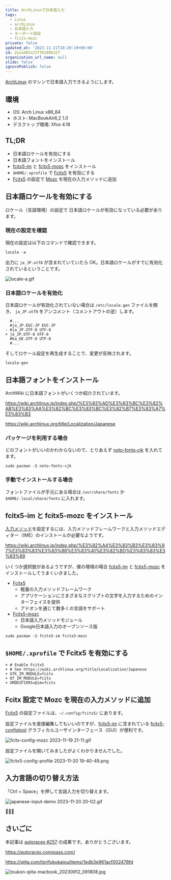 ```yaml
---
title: ArchLinuxで日本語入力
tags:
  - Linux
  - archLinux
  - 日本語入力
  - キーボード設定
  - fcitx-mozc
private: false
updated_at: '2023-11-21T10:20:19+09:00'
id: 2a1a485a72ff6289b32f
organization_url_name: null
slide: false
ignorePublish: false
---
```


[ArchLinux] のマシンで日本語入力できるようにします。


## 環境

- OS: Arch Linux x86_64
- ホスト: MacBookAir6,2 1.0
- デスクトップ環境: Xfce 4.18

## TL;DR

- 日本語ロケールを有効にする
- 日本語フォントをインストール
- [fcitx5-im] と [fcitx5-mozc] をインストール　
- `$HOME/.xprofile` で [Fcitx5] を有効にする
- [Fcitx5] の設定で [Mozc] を現在の入力メソッドに追加


## 日本語ロケールを有効にする

ロケール（言語環境）の設定で 日本語ロケールが有効になっている必要があります。

### 現在の設定を確認

現在の設定は以下のコマンドで確認できます。

```shell:terminal
locale -a
```

出力に `ja_JP.utf8` が含まれていていたら OK。日本語ロケールがすでに有効化されているということです。

![locale-a.gif](https://qiita-image-store.s3.ap-northeast-1.amazonaws.com/0/82804/f6443bc8-4c74-9e08-6c5f-ca0ace24f531.gif)

### 日本語ロケールを有効化

日本語ロケールが有効化されていない場合は `/etc/locale.gen` ファイルを開き、 `ja_JP.utf8` をアンコメント（コメントアウトの逆）します。

```diff_shell:/etc/locale.gen
  #...
  #ja_JP.EUC-JP EUC-JP
- #ja_JP.UTF-8 UTF-8
+ ja_JP.UTF-8 UTF-8
  #ka_GE.UTF-8 UTF-8
  #...
```

そしてロケール設定を再生成することで、変更が反映されます。

```shell:terminal
locale-gen
```

## 日本語フォントをインストール

ArchWiki に日本語フォントがいくつか紹介されています。


https://wiki.archlinux.jp/index.php/%E3%83%AD%E3%83%BC%E3%82%AB%E3%83%AA%E3%82%BC%E3%83%BC%E3%82%B7%E3%83%A7%E3%83%B3


https://wiki.archlinux.org/title/Localization/Japanese


### パッケージを利用する場合

どのフォントがいいのかわからないので、とりあえず [noto-fonts-cjk] を入れてます。

```shell:terminal
sudo pacman -S noto-fonts-cjk
```

### 手動でインストールする場合

フォントファイルが手元にある場合は `/usr/share/fonts` か `$HOME/.local/share/fonts` に入れます。

## fcitx5-im と fcitx5-mozc をインストール　

[入力メソッド]を設定するには、入力メソッドフレームワークと入力メソッドエディター（IME）のインストールが必要なようです。


https://wiki.archlinux.jp/index.php/%E3%82%A4%E3%83%B3%E3%83%97%E3%83%83%E3%83%88%E3%83%A1%E3%82%BD%E3%83%83%E3%83%89


いくつか選択肢があるようですが、僕の環境の場合 [fcitx5-im] と [fcitx5-mozc] をインストールしてうまくいきました。

- [Fcitx5]
  - 軽量の入力メソッドフレームワーク
  - アプリケーションにさまざまなスクリプトの文字を入力するためのインターフェイスを提供
  - アドオンを通じて数多くの言語をサポート
- [Fcitx5-mozc]
  - 日本語入力メソッドモジュール
  - Google日本語入力のオープンソース版

```shell:terminal
sudo pacman -S fcitx5-im fcitx5-mozc
```

## `$HOME/.xprofile` で Fcitx5 を有効にする

```diff_shell:$HOME/.xprofile
+ # Enable Fcitx5
+ # See https://wiki.archlinux.org/title/Localization/Japanese
+ GTK_IM_MODULE=fcitx
+ QT_IM_MODULE=fcitx
+ XMODIFIERS=@im=fcitx
```

## Fcitx 設定で Mozc を現在の入力メソッドに追加

[Fcitx5] の設定ファイルは、`~/.config/fcitx5/` にあります。

設定ファイルを直接編集してもいいのですが、[fcitx5-im] に含まれている [fcitx5-configtool] グラフィカルユーザインターフェース（GUI）が便利です。

![fcitx-config-mozc 2023-11-19 21-11.gif](https://qiita-image-store.s3.ap-northeast-1.amazonaws.com/0/82804/06cd4c02-122f-ce10-54c0-d8fa1a9764b2.gif)

設定ファイルを開いてみましたがよくわかりませんでした。

![fcitx5-config-profile 2023-11-20 19-40-49.png](https://qiita-image-store.s3.ap-northeast-1.amazonaws.com/0/82804/bfaffb38-fd6c-7600-b4f5-f98d683e2674.png)

## 入力言語の切り替え方法

「Ctrl + Space」を押して言語入力を切り替えます。

![japanese-input-demo 2023-11-20 20-02.gif](https://qiita-image-store.s3.ap-northeast-1.amazonaws.com/0/82804/578334d8-7d73-e7a0-11fd-d629f72a16e0.gif)

:tada::tada::tada:

## さいごに

本記事は [autoracex #257](https://autoracex.connpass.com/event/300536/) の成果です。ありがとうございます。

https://autoracex.connpass.com/

https://qiita.com/torifukukaiou/items/1edb3e961acf002478fd

![toukon-qiita-macbook_20230912_091808.jpg](https://qiita-image-store.s3.ap-northeast-1.amazonaws.com/0/82804/fd5c55ec-4fe0-8af6-59bc-bab1ef3d182b.jpeg)

<!-- begin hyperlinks -->
[ArchLinux]: https://wiki.archlinux.jp/index.php/Arch_Linux
[Fcitx5]: https://wiki.archlinux.jp/index.php/Fcitx5
[fcitx5-im]: https://archlinux.org/groups/x86_64/fcitx5-im/
[fcitx5-mozc]: https://archlinux.org/packages/extra/x86_64/fcitx5-mozc
[Mozc]: https://wiki.archlinux.jp/index.php/Mozc
[fcitx5-configtool]: https://archlinux.org/packages/extra/x86_64/fcitx5-configtool/
[入力メソッド]: https://wiki.archlinux.jp/index.php/%E3%82%A4%E3%83%B3%E3%83%97%E3%83%83%E3%83%88%E3%83%A1%E3%82%BD%E3%83%83%E3%83%89
[noto-fonts-cjk]: https://github.com/notofonts/noto-cjk
<!-- end hyperlinks -->
